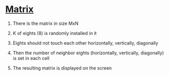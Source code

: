 # [Matrix](https://alexander-kovalev2110.github.io/Matrix/index.html)

1. There is the matrix in size MxN

2. K of eights (8) is randomly installed in it

3. Eights should not touch each other horizontally, vertically, diagonally 

4. Then the number of neighbor eights (horizontally, vertically, diagonally) is set in each cell

5. The resulting matrix is displayed on the screen
